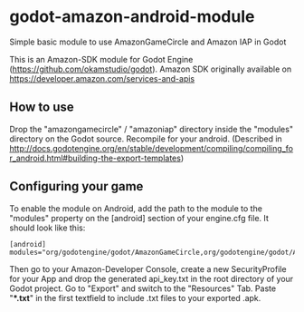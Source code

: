 # godot-amazon-android-module
Simple basic module to use AmazonGameCircle and Amazon IAP in Godot

This is an Amazon-SDK module for Godot Engine (https://github.com/okamstudio/godot).
Amazon SDK originally available on https://developer.amazon.com/services-and-apis

How to use
----------
Drop the "amazongamecircle" / "amazoniap" directory inside the "modules" directory on the Godot source. Recompile for your android. (Described in http://docs.godotengine.org/en/stable/development/compiling/compiling_for_android.html#building-the-export-templates)

Configuring your game
---------------------
To enable the module on Android, add the path to the module to the "modules" property on the [android] section of your engine.cfg file. It should look like this:

	[android]
	modules="org/godotengine/godot/AmazonGameCircle,org/godotengine/godot/AmazonIAP"
  
Then go to your Amazon-Developer Console, create a new SecurityProfile for your App and drop the generated api_key.txt in the root directory of your Godot project.
Go to "Export" and switch to the "Resources" Tab. Paste "**\*.txt**" in the first textfield to include .txt files to your exported .apk.


